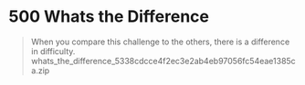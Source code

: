 # 500 Whats the Difference

> When you compare this challenge to the others, there is a difference in difficulty.
whats_the_difference_5338cdcce4f2ec3e2ab4eb97056fc54eae1385ca.zip